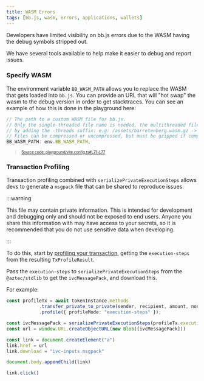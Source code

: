 ```yaml
---
title: WASM Errors
tags: [bb.js, wasm, errors, applications, wallets]
---
```


Developers have limited visibility on bb.js errors due to the WASM having the debug symbols stripped out.

We have several tools available to help make it easier to debug and report issues.

### Specify WASM

The environment variable `BB_WASM_PATH` allows you to replace the WASM that gets loaded into `bb.js`. You can provide an URL that will "hot swap" the wasm to the debug version in order to get stacktraces. You can see an example of how this is done in the playground here:

```javascript title="bb-wasm-path" showLineNumbers 
// The path to a custom WASM file for bb.js.
// Only the single-threaded file name is needed, the multithreaded file name will be inferred
// by adding the -threads suffix: e.g: /assets/barretenberg.wasm.gz -> /assets/barretenberg-threads.wasm.gz
// Files can be compressed or uncompressed, but must be gzipped if compressed.
BB_WASM_PATH: env.BB_WASM_PATH,
```
> <sup><sub><a href="https://github.com/AztecProtocol/aztec-packages/blob/v1.1.3/playground/vite.config.ts#L71-L77" target="_blank" rel="noopener noreferrer">Source code: playground/vite.config.ts#L71-L77</a></sub></sup>


### Transaction Profiling

Transaction profiling combined with `serializePrivateExecutionSteps` allows devs to generate a `msgpack` file that can be shared to reproduce issues.

:::warning

This file may contain private information. This is intended for development and debugging only and should not be exposed to end users. Anyone you share this information with may have access to your secrets, so it is recommended that you do not use sensitive data when developing.

:::

To do this, start by [profiling your transaction](../../guides/smart_contracts/profiling_transactions.md#profiling-in-aztecjs), getting the `execution-steps` from the resulting `TxProfileResult`.

Pass the `execution-steps` to `serializePrivateExecutionSteps` from the `@aztec/stdlib` to get the `ivcMessagePack`, and download this.

For example:

```ts
const profileTx = await tokenInstance.methods
            .transfer_private_to_private(sender, recipient, amount, nonce)
            .profile({ profileMode: "execution-steps" });

const ivcMessagePack = serializePrivateExecutionSteps(profileTx.executionSteps)
const url = window.URL.createObjectURL(new Blob([ivcMessagePack]))

const link = document.createElement("a")
link.href = url
link.download = "ivc-inputs.msgpack"

document.body.appendChild(link)

link.click()
```
